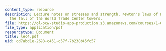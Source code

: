 ```yaml
---
content_type: resource
description: Lecture notes on stresses and strength, Newton's laws of motion, and
  the fall of the World Trade Center towers.
file: https://ol-ocw-studio-app-production.s3.amazonaws.com/courses/1-050-engineering-mechanics-i-fall-2007/cd7abd1e2698c451c57f7b238b45fc57_lec4.pdf
file_type: application/pdf
resourcetype: Document
title: lec4.pdf
uid: cd7abd1e-2698-c451-c57f-7b238b45fc57
---
```

